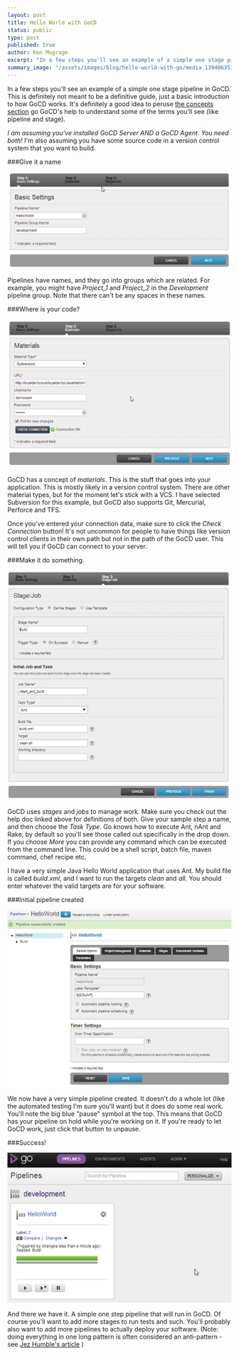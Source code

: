 ```yaml
---
layout: post
title: Hello World with GoCD
status: public
type: post
published: true
author: Ken Mugrage
excerpt: "In a few steps you'll see an example of a simple one stage pipeline in GoCD. This is definitely not meant to be a definitive guide, just a basic introduction to how GoCD works"
summary_image: "/assets/images/blog/hello-world-with-go/media_1394063534943.png"
---
```


In a few steps you'll see an example of a simple one stage pipeline in GoCD. This is definitely not meant to be a definitive guide, just a basic introduction to how GoCD works. It's definitely a good idea to peruse [the concepts section](https://docs.go.cd/current/introduction/concepts_in_go.html) go GoCD's help to understand some of the terms you'll see (like pipeline and stage).

*I am assuming you've installed GoCD Server AND a GoCD Agent. You need both!* I'm also assuming you have some source code in a version control system that you want to build.

###Give it a name

![Name the Pipeline](/assets/images/blog/hello-world-with-go/media_1394063203663.png)

Pipelines have names, and they go into groups which are related. For example, you might have *Project\_1* and *Project\_2* in the *Development* pipeline group. Note that there can't be any spaces in these names.

###Where is your code?

![](/assets/images/blog/hello-world-with-go/media_1394063238598.png)

GoCD has a concept of *materials*. This is the stuff that goes into your application. This is mostly likely in a version control system. There are other material types, but for the moment let's stick with a VCS. I have selected Subversion for this example, but GoCD also supports Git, Mercurial, Perforce and TFS.

Once you've entered your connection data, make sure to click the *Check Connection* button! It's not uncommon for people to have things like version control clients in their own path but not in the path of the GoCD user. This will tell you if GoCD can connect to your server.

###Make it do something.

![](/assets/images/blog/hello-world-with-go/media_1394063327989.png)

GoCD uses *stages* and *jobs* to manage work. Make sure you check out the help doc linked above for definitions of both. Give your sample step a name, and then choose the *Task Type*. Go knows how to execute Ant, nAnt and Rake, by default so you'll see those called out specifically in the drop down. If you choose *More* you can provide any command which can be executed from the command line. This could be a shell script, batch file, maven command, chef recipe etc.


I have a very simple Java Hello World application that uses Ant. My build file is called *build.xml*, and I want to run the targets *clean* and *all*. You should enter whatever the valid targets are for your software. 

###Initial pipeline created

![](/assets/images/blog/hello-world-with-go/media_1394063391538.png)

We now have a very simple pipeline created. It doesn't do a whole lot (like the automated testing I'm sure you'll want) but it does do some real work. You'll note the big blue "pause" symbol at the top. This means that GoCD has your pipeline on hold while you're working on it. If you're ready to let GoCD work, just click that button to unpause.

###Success!

![](/assets/images/blog/hello-world-with-go/media_1394063534943.png)

And there we have it. A simple one step pipeline that will run in GoCD. Of course you'll want to add more stages to run tests and such. You'll probably also want to add more pipelines to actually deploy your software. (Note: doing everything in one long pattern is often considered an anti-pattern - see [Jez Humble's article](http://continuousdelivery.com/2010/09/deployment-pipeline-anti-patterns/) )
